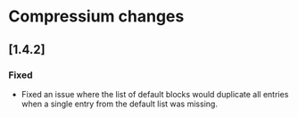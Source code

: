 # Compressium changes

## [1.4.2]

### Fixed

- Fixed an issue where the list of default blocks would duplicate all entries when a single entry from the default list was missing. 
